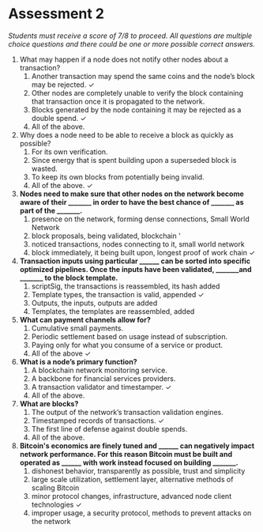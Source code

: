 # Assessment 2



_Students must receive a score of 7/8 to proceed. All questions are multiple choice questions and there could be one or more possible correct answers._

1. What may happen if a node does not notify other nodes about a transaction?
   1. Another transaction may spend the same coins and the node’s block may be rejected.  ✓
   2. Other nodes are completely unable to verify the block containing that transaction once it is propagated to the network.&#x20;
   3. Blocks generated by the node containing it may be rejected as a double spend.  ✓
   4. All of the above.&#x20;
2. Why does a node need to be able to receive a block as quickly as possible?
   1. For its own verification.&#x20;
   2. Since energy that is spent building upon a superseded block is wasted.&#x20;
   3. To keep its own blocks from potentially being invalid.&#x20;
   4. All of the above.  ✓&#x20;
3. **Nodes need to make sure that other nodes on the network become aware of their \_\_\_\_\_\_\_ in order to have the best chance of  \_\_\_\_\_\_\_ as part of the \_\_\_\_\_\_\_.**
   1. presence on the network, forming dense connections, Small World Network&#x20;
   2. block proposals, being validated, blockchain '
   3. noticed transactions, nodes connecting to it, small world network&#x20;
   4. block immediately, it being built upon, longest proof of work chain  ✓
4. **Transaction inputs using particular \_\_\_\_\_\_ can be sorted into specific optimized pipelines. Once the inputs have been validated, \_\_\_\_\_\_\_and \_\_\_\_\_\_\_ to the block template.**
   1. scriptSig, the transactions is reassembled, its hash added&#x20;
   2. Template types, the transaction is valid, appended  ✓
   3. Outputs, the inputs, outputs are added&#x20;
   4. Templates, the templates are reassembled, added
5. **What can payment channels allow for?**
   1. Cumulative small payments.&#x20;
   2. Periodic settlement based on usage instead of subscription.&#x20;
   3. Paying only for what you consume of a service or product.&#x20;
   4. All of the above ✓&#x20;
6. **What is a node’s primary function?**
   1. A blockchain network monitoring service.
   2. A backbone for financial services providers.
   3. A transaction validator and timestamper.  ✓
   4. All of the above.&#x20;
7. **What are blocks?**
   1. The output of the network’s transaction validation engines.
   2. Timestamped records of transactions.  ✓
   3. The first line of defense against double spends.&#x20;
   4. All of the above.&#x20;
8. **Bitcoin's economics are finely tuned and \_\_\_\_\_\_ can negatively impact network performance. For this reason Bitcoin must be built and operated as \_\_\_\_\_\_ with work instead focused on building \_\_\_\_\_\_\_.**
   1. dishonest behavior, transparently as possible, trust and simplicity&#x20;
   2. large scale utilization, settlement layer, alternative methods of scaling Bitcoin&#x20;
   3. minor protocol changes, infrastructure,  advanced node client technologies  ✓
   4. improper usage, a security protocol, methods to prevent attacks on the network&#x20;
